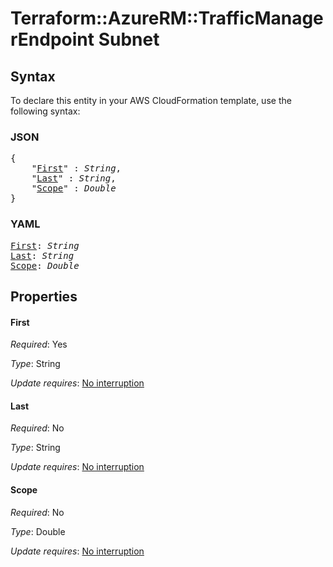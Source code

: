 # Terraform::AzureRM::TrafficManagerEndpoint Subnet

## Syntax

To declare this entity in your AWS CloudFormation template, use the following syntax:

### JSON

<pre>
{
    "<a href="#first" title="First">First</a>" : <i>String</i>,
    "<a href="#last" title="Last">Last</a>" : <i>String</i>,
    "<a href="#scope" title="Scope">Scope</a>" : <i>Double</i>
}
</pre>

### YAML

<pre>
<a href="#first" title="First">First</a>: <i>String</i>
<a href="#last" title="Last">Last</a>: <i>String</i>
<a href="#scope" title="Scope">Scope</a>: <i>Double</i>
</pre>

## Properties

#### First

_Required_: Yes

_Type_: String

_Update requires_: [No interruption](https://docs.aws.amazon.com/AWSCloudFormation/latest/UserGuide/using-cfn-updating-stacks-update-behaviors.html#update-no-interrupt)

#### Last

_Required_: No

_Type_: String

_Update requires_: [No interruption](https://docs.aws.amazon.com/AWSCloudFormation/latest/UserGuide/using-cfn-updating-stacks-update-behaviors.html#update-no-interrupt)

#### Scope

_Required_: No

_Type_: Double

_Update requires_: [No interruption](https://docs.aws.amazon.com/AWSCloudFormation/latest/UserGuide/using-cfn-updating-stacks-update-behaviors.html#update-no-interrupt)

